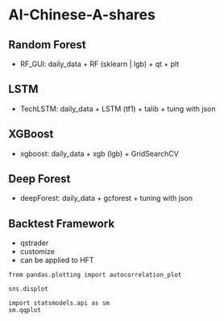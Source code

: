 # AI-Chinese-A-shares

## Random Forest

- RF_GUI: daily_data + RF (sklearn | lgb) + qt + plt

## LSTM

- TechLSTM: daily_data + LSTM (tf1) + talib + tuing with json

## XGBoost

- xgboost: daily_data + xgb (lgb) + GridSearchCV

## Deep Forest

- deepForest: daily_data + gcforest + tuning with json

## Backtest Framework

- qstrader
- customize
- can be applied to HFT

```
from pandas.plotting import autocorrelation_plot

sns.displot

import statsmodels.api as sm
sm.qqplot
```
